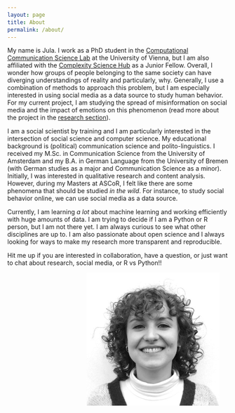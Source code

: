 ```yaml
---
layout: page
title: About
permalink: /about/
---
```


My name is Jula. I work as a PhD student in the [Computational Communication Science Lab](https://compcommlab.univie.ac.at/) at the University of Vienna, but I am also affiliated with the [Complexity Science Hub](https://csh.ac.at/) as a Junior Fellow.
Overall, I wonder how groups of people belonging to the same society can have diverging understandings of reality and particularly, why. 
Generally, I use a combination of methods to approach this problem, but I am especially interested in using social media as a data source to study human behavior. For my current project, I am studying the spread of misinformation on social media and the impact of emotions on this phenomenon (read more about the project in the [research section](/research/)).

I am a social scientist by training and I am particularly interested in the intersection of social science and computer science.
My educational background is (political) communication science and polito-linguistics. I received my M.Sc. in Communication Science from the University of Amsterdam and my B.A. in German Language from the University of Bremen (with German studies as a major and Communication Science as a minor). Initially, I was interested in qualitative research and content analysis. However, during my Masters at ASCoR, I felt like there are some phenomena that should be studied *in the wild*. For instance, to study social behavior online, we can use social media as a data source.

Currently, I am learning *a lot* about machine learning and working efficiently with huge amounts of data. I am trying to decide if I am a Python or R person, but I am not there yet. I am always curious to see what other disciplines are up to. I am also passionate about open science and I always looking for ways to make my research more transparent and reproducible. 

Hit me up if you are interested in collaboration, have a question, or just want to chat about research, social media, or R vs Python!!

<img src="assets/images/JL-bw.jpeg" alt="Picture of Jula Luehring" style="float: right; width: 60%; min-width: 200px; padding: 0% 4% 2% 0%;" />
